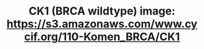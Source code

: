 ---
title: "CK1 (BRCA wildtype)
image: https://s3.amazonaws.com/www.cycif.org/110-Komen_BRCA/CK1"
layout: minerva-1-5 
exhibit: config-110-Komen_BRCA/CK1
---